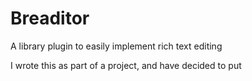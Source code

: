 Breaditor
=========

A library plugin to easily implement rich text editing


I wrote this as part of a project, and have decided to put 
